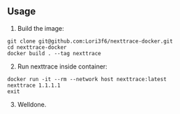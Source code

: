 ## Usage

1. Build the image:
```
git clone git@github.com:Lori3f6/nexttrace-docker.git
cd nexttrace-docker
docker build . --tag nexttrace
```

2. Run nexttrace inside container:
```
docker run -it --rm --network host nexttrace:latest
nexttrace 1.1.1.1
exit
```

3. Welldone.
